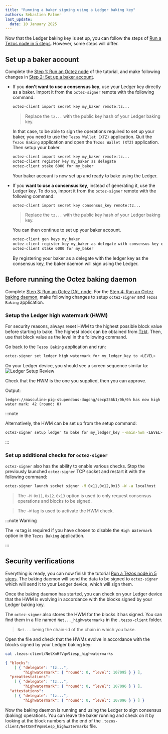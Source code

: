 ```yaml
---
title: "Running a baker signing using a Ledger baking key"
authors: Sébastien Palmer
last_update:
  date: 10 January 2025
---
```


Now that the Ledger baking key is set up, you can follow the steps of [Run a Tezos node in 5 steps](/tutorials/join-dal-baker). However, some steps will differ.

## Set up a baker account

Complete the [Step 1: Run an Octez node](/tutorials/join-dal-baker/run-node) of the tutorial, and make following changes in [Step 2: Set up a baker account](/tutorials/join-dal-baker/prepare-account).

 - If you **don't want to use a consensus key**, use your Ledger key directly as a baker. Import it from the `octez-signer` remote with the following command:

    ```bash
    octez-client import secret key my_baker remote:tz...
    ```

    > Replace the `tz...` with the public key hash of your Ledger baking key.

    In that case, to be able to sign the operations required to set up your baker, you need to use the `Tezos Wallet (XTZ)` application.
    Quit the `Tezos Baking` application and open the `Tezos Wallet (XTZ)` application. Then setup your baker.

    ```bash
    octez-client import secret key my_baker remote:tz...
    octez-client register key my_baker as delegate
    octez-client stake 6000 for my_baker
    ```

    Your baker account is now set up and ready to bake using the Ledger.

 - If you **want to use a consensus key**, instead of generating it, use the Ledger key. To do so, import it from the `octez-signer` remote with the following command:

    ```bash
    octez-client import secret key consensus_key remote:tz...
    ```

    > Replace the `tz...` with the public key hash of your Ledger baking key.

    You can then continue to set up your baker account.

    ```bash
    octez-client gen keys my_baker
    octez-client register key my_baker as delegate with consensus key consensus_key
    octez-client stake 6000 for my_baker
    ```

    By registering your baker as a delegate with the ledger key as the consensus key, the baker daemon will sign using the Ledger.

## Before running the Octez baking daemon

Complete [Step 3: Run an Octez DAL node](/tutorials/join-dal-baker/run-dal-node). For the [Step 4: Run an Octez baking daemon](/tutorials/join-dal-baker/run-baker), make following changes to setup `octez-signer` and `Tezos Baking` application.

### Setup the Ledger high watermark (HWM)

For security reasons, always reset HWM to the highest possible block value before starting to bake. The highest block can be obtained from [Tzkt](https://www.tzkt.io/blocks?expand=1). Then, use that block value as the level in the following command.

Go back to the `Tezos Baking` application and run:

   ```bash
   octez-signer set ledger high watermark for my_ledger_key to <LEVEL>
   ```

On your Ledger device, you should see a screen sequence similar to:
![Ledger Setup Review](/img/tutorials/bake-with-ledger/set-hwm-review.png)
<!-- https://lucid.app/lucidchart/26df7357-40e6-4c1b-8ffe-0e4b8eebf707/edit?beaconFlowId=D98D3B908C0603CC&invitationId=inv_08b134b7-3e40-4429-af31-101e36489cc3&page=0_0# -->

Check that the HWM is the one you supplied, then you can approve.

Output:

   ```console
   ledger://masculine-pig-stupendous-dugong/secp256k1/0h/0h has now high water mark: 42 (round: 0)
   ```

:::note

Alternatively, the HWM can be set up from the setup command:

   ```bash
   octez-signer setup ledger to bake for my_ledger_key --main-hwm <LEVEL>
   ```

:::

### Set up additional checks for `octez-signer`

`octez-signer` also has the ability to enable various checks. Stop the previously launched `octez-signer` TCP socket and restart it with the following command:

   ```bash
   octez-signer launch socket signer -M 0x11,0x12,0x13 -W -a localhost
   ```

> The `-M 0x11,0x12,0x13` option is used to only request consensus operations and blocks to be signed.

> The `-W` tag is used to activate the HWM check.

:::note Warning

The `-W` tag is required if you have chosen to disable the `High Watermark` option in the `Tezos Baking` application.

:::

## Security verifications

Everything is ready, you can now finish the tutorial [Run a Tezos node in 5 steps](/tutorials/join-dal-baker). The baking daemon will send the data to be signed to `octez-signer` which will send it to your Ledger device, which will sign them.

Once the baking daemon has started, you can check on your Ledger device that the HWM is evolving in accordance with the blocks signed by your Ledger baking key.

The `octez-signer` also stores the HWM for the blocks it has signed. You can find them in a file named `Net..._highwatermarks` in the `.tezos-client` folder.

> `Net...` being the chain-id of the chain in which you bake.

Open the file and check that the HWMs evolve in accordance with the blocks signed by your Ledger baking key:

   ```bash
   cat .tezos-client/NetXnHfVqm9iesp_highwatermarks
   ```

   ```json
   { "blocks":
       [ { "delegate": "tz...",
           "highwatermark": { "round": 0, "level": 107095 } } ],
     "preattestations":
       [ { "delegate": "tz...",
           "highwatermark": { "round": 0, "level": 107096 } } ],
     "attestations":
       [ { "delegate": "tz...",
           "highwatermark": { "round": 0, "level": 107096 } } ] }
   ```

Now the baking daemon is running and using the Ledger to sign consensus (baking) operations. You can leave the baker running and check on it by looking at the block numbers at the end of the `.tezos-client/NetXnHfVqm9iesp_highwatermarks` file.

